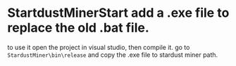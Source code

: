 # StartdustMinerStart add a .exe file to replace the old .bat file.
to use it open the project in visual studio, then compile it. 
go to `StardustMiner\bin\release` and copy the .exe file to stardust miner path.
